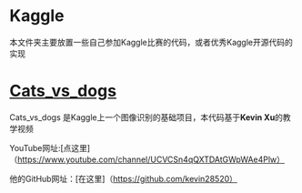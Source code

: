 # Kaggle
本文件夹主要放置一些自己参加Kaggle比赛的代码，或者优秀Kaggle开源代码的实现

# [Cats_vs_dogs](https://github.com/ZhangXiangCHN/Kaggle/tree/master/Cats_vs_Dogs)
Cats_vs_dogs 是Kaggle上一个图像识别的基础项目，本代码基于**Kevin Xu**的教学视频

YouTube网址:[点这里]（https://www.youtube.com/channel/UCVCSn4qQXTDAtGWpWAe4Plw）

他的GitHub网址：[在这里]（https://github.com/kevin28520）
